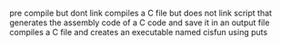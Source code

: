 pre
compile but dont link
compiles a C file but does not link
script that generates the assembly code of a C code and save it in an output file
compiles a C file and creates an executable named cisfun
using puts

